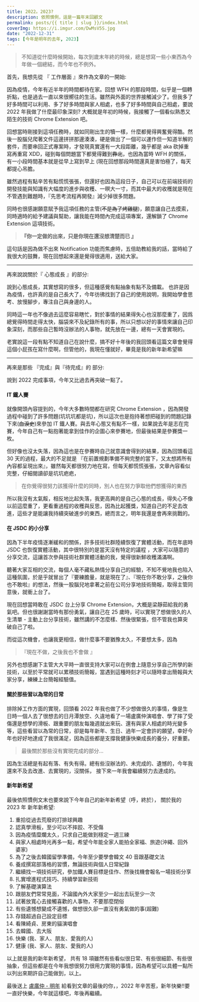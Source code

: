 ```yaml
---
title: 2022。2023?
description: 依照慣例，這是一篇年末回顧文
permalink: posts/{{ title | slug }}/index.html
coverImg: https://i.imgur.com/DwMsV5S.jpg
date: "2022-12-31"
tags: [今年是明年的去年, 2023]
---
```


> 不知道從什麼時候開始，每次到歲末年終的時候，總是想寫一些小東西為今年做一個總結，而今年也不例外。

首先，我想先從 『 工作層面 』來作為文章的一開始:

因為疫情，今年有近半年的時間都待在家。回想 WFH 的那段時間，似乎是一個轉折點，也是過去一直以來很嚮往的生活。雖然與外面的世界接觸減少了。但我多了好多時間可以利用、多了好多時間與家人相處，也多了好多時間與自己相處，要說 2022 年我做了什麼最印象深刻? 大概就是年初的時候，我接觸了一個看似熟悉又陌生的技術 Chrome Extension 吧。

回想當時剛接到這項任務時，就如同剛出生的犢一樣，什麼都覺得興奮覺得酷。然後一股腦兒爬著文件這邊拼拼那邊湊湊，硬是做出了一個可以運作但一知道半解的套件，而要串回正式專案時，才發現真實還有一大段距離，幾乎都是 aka 砍掉重寫再重寫 XDD，碰到每個問題當下都覺得難到~~靠北~~，也因為當時 WFH 的關係，有一小段時間基本就是從早上寫到早上 (現在回想那段時間還真是害怕極了，每天都提心吊膽。

雖然過程有點辛苦有點慌慌張張，但還好也因為這段日子，自己可以在前端技術的開發技能與知識有大幅度的進步與收穫、一暝大一寸，而其中最大的收穫就是現在不管遇到難題時，『先思考流程再開發』減少掉很多問題。

同時也很感謝願意賦予我這項任務的主管(~~不是為了烤雞腿~~)，願意讓自己去摸索，同時適時的給予建議與幫助，讓我能在時間內完成這項專案，還解鎖了 Chrome Extension 這項技術。

> **『你一定做的出來，只是你現在還沒想清楚而已 』**

這句話是因為做不出來 Notification 功能而焦慮時，五倍助教給我的話，當時給了我很大的鼓舞，現在回想起來還是覺得很適用，送給大家。

---

再來說說關於『 心態成長 』的部分:

說到心態成長，其實想寫的很多，但這種感覺有點抽象有點不及備載。
也許是因為疫情，也許真的是自己長大了，今年彷彿找到了自己的使用說明，我開始學會思考、放慢腳步，專注自己與身邊的人。

同時這一年也不像過去這麼容易瞎忙，對於事情的結果得失心也沒那麼重了，因爲總覺得時間走得太快，腦袋來不及紀錄所有的事，所以只想以好的事情來讓自己印象深刻，而那些自己暫時沒辦法的人事物，就先放在一邊，總有一天會實現的。

老實說這一段有點不知道自己在說什麼，搞不好十年後的我回頭看這篇文章會覺得這個小屁孩在寫什麼啊，但管他的，我現在懂就好，畢竟是我的新年新希望嘛

---

再來是那些 『完成』與『待完成』的 部分:

說到 2022 完成事項，今年又比過去再突破一點了。

#### IT 鐵人賽

就像開頭內容提到的，今年大多數時間都在研究 Chrome Extension ，因為開發過程中碰到了許多問題(坑坑坑都是坑)，所以這次也是抱持著想把碰到的問題記錄下來(~~血淚史~~)來參加 IT 鐵人賽。與去年心態又有點不一樣，如果說去年是志在完賽，今年自己有一點抱著能拿到佳作的企圖心來參賽地，但最後結果是參賽獎一枚。

但好像也沒太失落，因為這也是在參賽時自己就意識會得到的結果，因為回頭看這 30 天的過程，最大的不足就是 『在前置規劃準備不夠完整的當下，又太想將所有內容都呈現出來』，雖然每天都很努力地在寫，但每天都慌慌張張，文章內容看似完整，仔細閱讀卻是坑坑疤疤，

> 在你覺得很努力該獲得什麼的同時，別人也在努力爭取他們想獲得的東西

所以我沒有太氣餒，相反地比起失落，我更高興的是自己心態的成長，得失心不像以前這麼重了，更看重過程的收穫與反思，因為比起獲獎，知道自己的不足去改進，這些才是能讓我持續突破進步的東西，總而言之，明年我還是會再來挑戰的。

#### 在 JSDC 的小分享

因為下半年疫情逐漸緩和的關係，許多技術社群陸續恢復了實體活動，而在年底時 JSDC 也恢復實體活動，其中很特別的是當天沒有特定的議程
，大家可以隨意的分享交流，這讓首次參與技術社群實體活動的我，覺得很新鮮收穫滿滿啊。

聽著大家互相的交流，每個人毫不藏私熱情分享自己的經驗，不知不覺地我也陷入這種氛圍，於是乎就冒出了『要練膽量，就是現在了』、『現在你不敢分享，之後你也不敢啦』的想法，然後一股腦兒地拿著之前在公司分享地技術簡報，取得主管同意後，就衝上台了。

現在回想當時敢在 JSDC 台上分享 Chrome Extension，大概是梁靜茹給我的勇氣吧。但也很謝謝當時有那份勇氣，讓自己在 25 歲時，可以實現了想做很久的人生清單 - 主動上台分享技術，雖然講的不怎麼樣、然後很緊張，但不管我也算突破自己了啦。

而從這次機會，也讓我更相信，做什麼事不要猶豫太久，不要想太多，因為

> 『現在不做，之後我也不會做 』

另外也想感謝下主管大大平時一直很支持大家可以在例會上隨意分享自己所學的新技術，以至於平常就可以累積技術簡報，當遇到這種時刻才可以隨時拿出簡報與大家分享，練練上台簡報經驗值。

#### 關於那些習以為常的日常

排除掉工作方面的實現，回頭看 2022 年我也做了不少想做很久的事情，像是生日時一個人去了很想去的日月潭放空、久違地看了一場盧廣仲演唱會、學了摔了受傷還是想學的滑板、跟重要的朋友每幾週就出來玩、還有與家人相處的時光變多等，這些看習以為常的日常，卻是每年新年、生日、過年一定會許的願望，幸好今年也好好地達成了我很滿足，因為這些都是支撐我健康快樂成長的養分，好重要。

> 最後關於那些沒有實現完成的部分...

因為生活總是有起有落、有失有得。總有些沒辦法的、未完成的、遺憾的，今年我還來不及去改進、去實現的，沒關係，
接下來一年我會繼續努力去達成的。

#### 新年新希望

最後依照慣例文末也要來說下今年自己的新年新希望（呼，終於）， 關於我的 2023 年 新年新希望:

1. 重拾從過去荒廢的打排球興趣
2. 認真學滑板，至少可以不摔跤、不受傷
3. 因為疫情糜爛太久，只求自己能做到穩定一週三練
4. 與家人相處時光再多一點，希望今年能全家人能拍全家福、旅遊(沖繩、回外婆家)
5. 為了之後去韓國留學準備，今年至少要學會韓文 40 音跟基礎文法
6. 養成撰寫部落格的習慣，無論技術與個人日常紀錄
7. 繼續找一項技術研究，參加鐵人賽目標是佳作、然後找機會報名一場技術分享
8. 扎實增進程式技巧、持續學習新技術
9. 了解基礎演算法
10. 跟朋友們常常見面，不論國內外大家至少一起出去玩至少一次
11. 試著放寬心去接觸喜歡的人事物，不要那麼閉俗
12. 有些遺憾想變成不遺憾，做想很久卻一直沒有勇氣做的事(超難)
13. 存錢超過自己設定目標
14. 看陳綺貞、房東的貓演唱會
15. 去韓國、去大阪
16. 快樂 (我、家人、朋友、愛我的人)
17. 健康 (我、家人、朋友、愛我的人)

以上就是我的新年新希望， 共有 18 項雖然有些看似很日常、有些很細節、有些很抽象，但這些都是在今年我想很努力很用力實現的事情，因為希望可以具體一點所以列出來期許自己能做到，以上。

最後送上 [盧廣仲 - 明年](https://www.youtube.com/watch?v=2bIP88OYUUM) 給看到文章的最後的你，，2022 年辛苦惹，新年快樂!!要一直好快樂，今年就這樣吧，年後再繼續。
